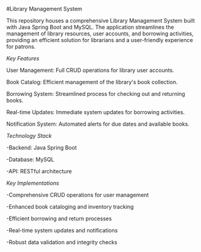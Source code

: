 #Library Management System

This repository houses a comprehensive Library Management System built with Java Spring Boot and MySQL. The application streamlines the management of library resources, user accounts, and borrowing activities, providing an efficient solution for librarians and a user-friendly experience for patrons.


*Key Features*

User Management: Full CRUD operations for library user accounts.

Book Catalog: Efficient management of the library's book collection.

Borrowing System: Streamlined process for checking out and returning books.

Real-time Updates: Immediate system updates for borrowing activities.

Notification System: Automated alerts for due dates and available books.


*Technology Stack*

-Backend: Java Spring Boot

-Database: MySQL

-API: RESTful architecture


*Key Implementations*

-Comprehensive CRUD operations for user management

-Enhanced book cataloging and inventory tracking

-Efficient borrowing and return processes

-Real-time system updates and notifications

-Robust data validation and integrity checks
